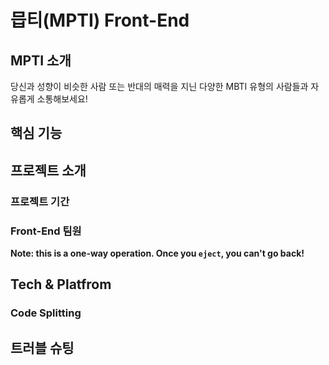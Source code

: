 # 믑티(MPTI) Front-End


## MPTI 소개

당신과 성향이 비슷한 사람 또는 반대의 매력을 지닌
다양한 MBTI 유형의 사람들과 자유롭게 소통해보세요!

## 핵심 기능



## 프로젝트 소개


### 프로젝트 기간


### Front-End 팀원

**Note: this is a one-way operation. Once you `eject`, you can't go back!**


## Tech & Platfrom


### Code Splitting

## 트러블 슈팅

